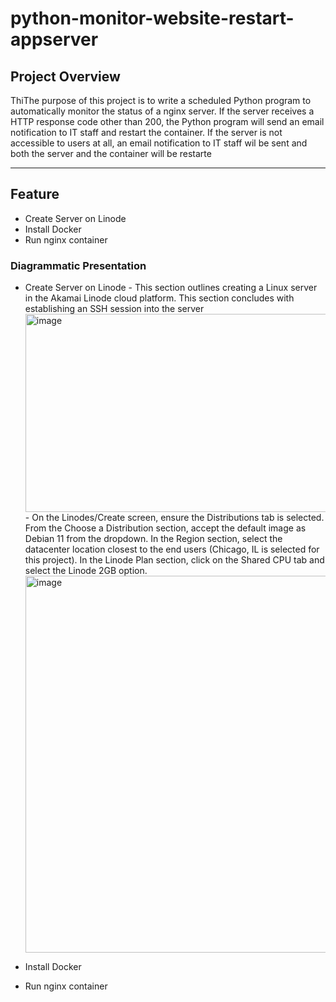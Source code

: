 ﻿# **python-monitor-website-restart-appserver**

## **Project Overview**
ThiThe purpose of this project is to write a scheduled Python program to automatically monitor the status of a nginx server. If the server receives a HTTP response code other than 200, the Python program will send an email notification to IT staff and restart the container. If the server is not accessible to users at all, an email notification to IT staff wil be sent and both the server and the container will be restarte

---
  
## **Feature**
- Create Server on Linode
- Install Docker 
- Run nginx container

### **Diagrammatic Presentation**
- Create Server on Linode
        - This section outlines creating a Linux server in the Akamai Linode cloud platform. This section concludes with establishing an SSH session into the server
          <img width="975" height="317" alt="image" src="https://github.com/user-attachments/assets/4f5afbe3-db22-421a-82a1-ddc1ae5e1178" />
        - On the Linodes/Create screen, ensure the Distributions tab is selected. From the Choose a Distribution section, accept the default image as Debian 11 from the dropdown. In the Region section, select the datacenter           location closest to the end users (Chicago, IL is selected for this project).  In the Linode Plan section, click on the Shared CPU tab and select the Linode 2GB option.
        <img width="975" height="603" alt="image" src="https://github.com/user-attachments/assets/a0dcbf85-e725-4557-abd1-21488a1c1685" />

        

- Install Docker 
- Run nginx container
